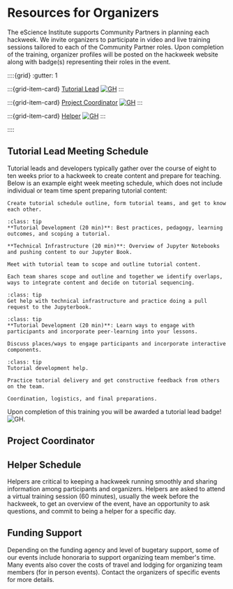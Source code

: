 # Resources for Organizers

The eScience Institute supports Community Partners in planning each hackweek. We invite organizers to participate in video and live training sessions tailored to each of the Community Partner roles. Upon completion of the training, organizer profiles will be posted on the hackweek website along with badge(s) representing their roles in the event. 

::::{grid}
:gutter: 1

:::{grid-item-card} [Tutorial Lead](#tutorial-lead)
[![GH](https://img.shields.io/static/v1?label=eScience&message=Tutorial-Lead&color=b7a57a)](#tutorial-lead)
:::

:::{grid-item-card} [Project Coordinator](#project-coordinator)
[![GH](https://img.shields.io/static/v1?label=eScience&message=Project-Coordinator&color=85754d)](#project-coordinator)
:::

:::{grid-item-card} [Helper](#helper)
[![GH](https://img.shields.io/static/v1?label=eScience&message=Helper&color=4b2e83)](#helper)
:::

::::

## Tutorial Lead Meeting Schedule

Tutorial leads and developers typically gather over the course of eight to ten weeks prior to a hackweek to create content and prepare for teaching. Below is an example eight week meeting schedule, which does not include individual or team time spent preparing tutorial content:

```{Admonition} Week 1 / 90 min: Kick-off Meeting (everyone)
Create tutorial schedule outline, form tutorial teams, and get to know each other.
```

```{Admonition} Week 2: Video Training (individual)
:class: tip
**Tutorial Development (20 min)**: Best practices, pedagogy, learning outcomes, and scoping a tutorial.

**Technical Infrastructure (20 min)**: Overview of Jupyter Notebooks and pushing content to our Jupyter Book.
```

```{Admonition} Week 2 (60 min): Tutorial Outlining Meeting (tutorial teams)
Meet with tutorial team to scope and outline tutorial content.
```

```{Admonition} Week 3 (60 min): Tutorial Report-Out Meeting (everyone)
Each team shares scope and outline and together we identify overlaps, ways to integrate content and decide on tutorial sequencing.
```

```{Admonition} Week 3: Open Office Hours (individual)
:class: tip
Get help with technical infrastructure and practice doing a pull request to the Jupyterbook.
```

```{Admonition} Week 4: Video Training (individual)
:class: tip
**Tutorial Development (20 min)**: Learn ways to engage with participants and incorporate peer-learning into your lessons.
```

```{Admonition} Week 4 (60 min): Tutorial Development (tutorial teams)
Discuss places/ways to engage participants and incorporate interactive components.
```

```{Admonition} Week 5: Open Office Hours (individual)
:class: tip
Tutorial development help.
```

```{Admonition} Week 6 and 7 (60 min): Tutorial Feedback (everyone)
Practice tutorial delivery and get constructive feedback from others on the team.
```

```{Admonition} Week 8 (60 min): Final meeting (everyone)
Coordination, logistics, and final preparations.
```

Upon completion of this training you will be awarded a tutorial lead badge! ![GH](https://img.shields.io/static/v1?label=eScience&message=Tutorial-Lead&color=b7a57a).




## Project Coordinator

## Helper Schedule

Helpers are critical to keeping a hackweek running smoothly and sharing information among participants and organizers. Helpers are asked to attend a virtual training session (60 minutes), usually the week before the hackweek, to get an overview of the event, have an opportunity to ask questions, and commit to being a helper for a specific day.


## Funding Support    

Depending on the funding agency and level of bugetary support, some of our events include honoraria to support organizing team member's time. Many events also cover the costs of travel and lodging for organizing team members (for in person events). Contact the organizers of specific events for more details. 